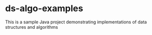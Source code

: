 # ds-algo-examples
This is a sample Java project demonstrating implementations of data structures and algorithms
